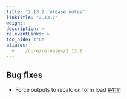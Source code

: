 ```yaml
---
title: "2.13.2 release notes"
linkTitle: "2.13.2"
weight:
description: >
relevantLinks: >
toc_hide: true
aliases:
  -    /core/releases/2.13.2
---
```


## Bug fixes

- Force outputs to recalc on form load [#4111](https://github.com/medic/cht-core/issues/4111)
